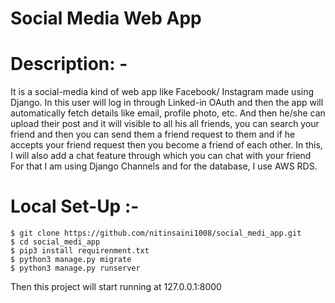 # Social Media Web App

# Description: -
It is a social-media kind of web app like Facebook/ Instagram made using Django. In this user will log in through Linked-in OAuth and then the app will automatically fetch details like email, profile photo, etc. And then he/she can upload their post and it will visible to all his all friends, you can search your friend and then you can send them a friend request to them and if he accepts your friend request then you become a friend of each other. In this, I will also add a chat feature through which you can chat with your friend For that I am using Django Channels and for the database, I use AWS RDS.

# Local Set-Up :- 
    $ git clone https://github.com/nitinsaini1008/social_medi_app.git
    $ cd social_medi_app
    $ pip3 install requirenment.txt
    $ python3 manage.py migrate
    $ python3 manage.py runserver


Then this project will start running at 127.0.0.1:8000
